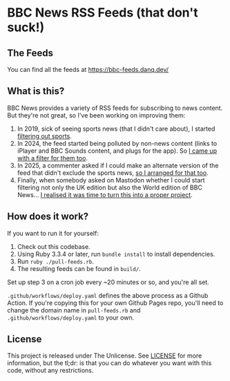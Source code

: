 # BBC News RSS Feeds (that don't suck!)

## The Feeds

You can find all the feeds at https://bbc-feeds.danq.dev/

## What is this?

BBC News provides a variety of RSS feeds for subscribing to news content. But they're not great, so I've been working on improving them:

1. In 2019, sick of seeing sports news (that I didn't care about), I started [filtering out sports](https://danq.me/2019/05/14/bbc-news-without-the-sport/).
2. In 2024, the feed started being polluted by non-news content (links to iPlayer and BBC Sounds content, and plugs for the app). So [I came up with a filter for them too](https://danq.me/2019/05/14/bbc-news-without-the-sport/).
3. In 2025, a commenter asked if I could make an alternate version of the feed that didn't exclude the sports news, [so I arranged for that too](https://danq.me/2025/02/03/bbc-news-rss-improved/).
4. Finally, when somebody asked on Mastodon whether I could start filtering not only the UK edition but also the World edition of BBC News... [I realised it was time to turn this into a proper project](https://danq.me/2025/02/08/bbc-news-rss-your-way/).

## How does it work?

If you want to run it for yourself:

1. Check out this codebase.
2. Using Ruby 3.3.4 or later, run `bundle install` to install dependencies.
3. Run `ruby ./pull-feeds.rb`.
4. The resulting feeds can be found in `build/`.

Set up step 3 on a cron job every ~20 minutes or so, and you're all set.

`.github/workflows/deploy.yaml` defines the above process as a Github Action. If you're copying this for your own Github Pages repo, you'll need to change the domain name in `pull-feeds.rb` and `.github/workflows/deploy.yaml` to your own.

## License

This project is released under The Unlicense. See [LICENSE](LICENSE) for more information, but the tl;dr: is that you can do whatever you want with this code, without any restrictions.
